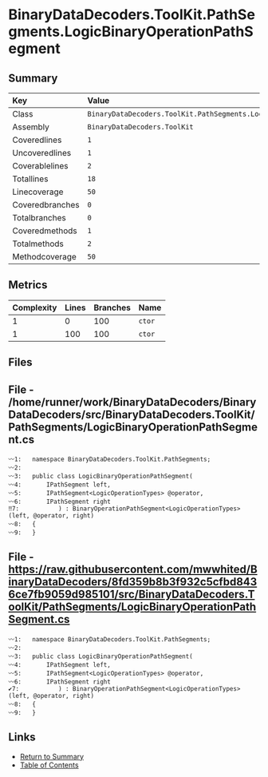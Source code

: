 ﻿# BinaryDataDecoders.ToolKit.PathSegments.LogicBinaryOperationPathSegment

## Summary

| Key             | Value                                                                     |
| :-------------- | :------------------------------------------------------------------------ |
| Class           | `BinaryDataDecoders.ToolKit.PathSegments.LogicBinaryOperationPathSegment` |
| Assembly        | `BinaryDataDecoders.ToolKit`                                              |
| Coveredlines    | `1`                                                                       |
| Uncoveredlines  | `1`                                                                       |
| Coverablelines  | `2`                                                                       |
| Totallines      | `18`                                                                      |
| Linecoverage    | `50`                                                                      |
| Coveredbranches | `0`                                                                       |
| Totalbranches   | `0`                                                                       |
| Coveredmethods  | `1`                                                                       |
| Totalmethods    | `2`                                                                       |
| Methodcoverage  | `50`                                                                      |

## Metrics

| Complexity | Lines | Branches | Name    |
| :--------- | :---- | :------- | :------ |
| 1          | 0     | 100      | `ctor`  |
| 1          | 100   | 100      | `ctor`  |

## Files

## File - /home/runner/work/BinaryDataDecoders/BinaryDataDecoders/src/BinaryDataDecoders.ToolKit/PathSegments/LogicBinaryOperationPathSegment.cs

```CSharp
〰1:   namespace BinaryDataDecoders.ToolKit.PathSegments;
〰2:   
〰3:   public class LogicBinaryOperationPathSegment(
〰4:       IPathSegment left,
〰5:       IPathSegment<LogicOperationTypes> @operator,
〰6:       IPathSegment right
‼7:           ) : BinaryOperationPathSegment<LogicOperationTypes>(left, @operator, right)
〰8:   {
〰9:   }
```

## File - https://raw.githubusercontent.com/mwwhited/BinaryDataDecoders/8fd359b8b3f932c5cfbd8436ce7fb9059d985101/src/BinaryDataDecoders.ToolKit/PathSegments/LogicBinaryOperationPathSegment.cs

```CSharp
〰1:   namespace BinaryDataDecoders.ToolKit.PathSegments;
〰2:   
〰3:   public class LogicBinaryOperationPathSegment(
〰4:       IPathSegment left,
〰5:       IPathSegment<LogicOperationTypes> @operator,
〰6:       IPathSegment right
✔7:           ) : BinaryOperationPathSegment<LogicOperationTypes>(left, @operator, right)
〰8:   {
〰9:   }
```

## Links

* [Return to Summary](Summary.md)
* [Table of Contents](../TOC.md)

